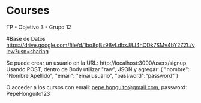 # Courses
TP - Objetivo 3 - Grupo 12

#Base de Datos
https://drive.google.com/file/d/1bo8qBz9BvLdbxJ8J4hODk7SMv4bY2ZZL/view?usp=sharing

Se puede crear un usuario en la URL: http://localhost:3000/users/signup 
Usando POST, dentro de Body utilizar "raw", JSON y agregar: { "nombre": "Nombre Apellido", "email": "emailusuario", "password":"password" }

O acceder a los cursos con email: pepe.honguito@gmail.com, password: PepeHonguito123
